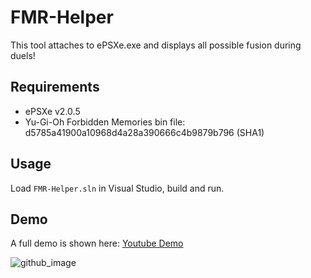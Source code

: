 # FMR-Helper

This tool attaches to ePSXe.exe and displays all possible fusion during duels!

## Requirements

- ePSXe v2.0.5
- Yu-Gi-Oh Forbidden Memories bin file: d5785a41900a10968d4a28a390666c4b9879b796 (SHA1)

## Usage

Load `FMR-Helper.sln` in Visual Studio, build and run.

## Demo

A full demo is shown here: [Youtube Demo](https://www.youtube.com/watch?v=XycGPxelL8w)

![github_image](https://github.com/user-attachments/assets/17abb607-7312-478e-9d98-5dd36bcbee55)
